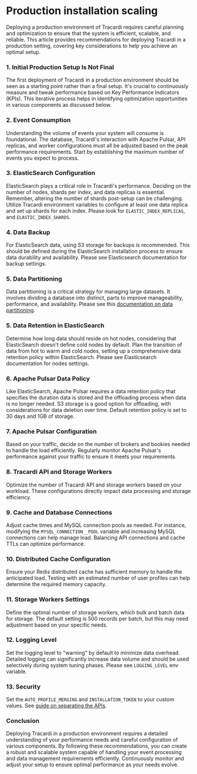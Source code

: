# Production installation scaling

Deploying a production environment of Tracardi requires careful planning and optimization to ensure that the system is
efficient, scalable, and reliable. This article provides recommendations for deploying Tracardi in a production setting,
covering key considerations to help you achieve an optimal setup.

### 1. Initial Production Setup Is Not Final

The first deployment of Tracardi in a production environment should be seen as a starting point rather than a final
setup. It's crucial to continuously measure and tweak performance based on Key Performance Indicators (KPIs). This
iterative process helps in identifying optimization opportunities in various components as discussed below.

### 2. Event Consumption

Understanding the volume of events your system will consume is foundational. The database, Tracardi's interaction with
Apache Pulsar, API replicas, and worker configurations must all be adjusted based on the peak performance requirements.
Start by establishing the maximum number of events you expect to process.

### 3. ElasticSearch Configuration

ElasticSearch plays a critical role in Tracardi's performance. Deciding on the number of nodes, shards per index, and
data replicas is essential. Remember, altering the number of shards post-setup can be challenging. Utilize Tracardi
environment variables to configure at least one data replica and set up shards for each index. Please look for `ELASTIC_INDEX_REPLICAS`, and `ELASTIC_INDEX_SHARDS`. 

### 4. Data Backup

For ElasticSearch data, using S3 storage for backups is recommended. This should be defined during the ElasticSearch
installation process to ensure data durability and availability. Please see Elasticsearch documentation for backup settings. 

### 5. Data Partitioning

Data partitioning is a critical strategy for managing large datasets. It involves dividing a database into distinct,
parts to improve manageability, performance, and availability. Please see this [documentation on data partitioning](data_partitioning.md).

### 5. Data Retention in ElasticSearch

Determine how long data should reside on hot nodes, considering that ElasticSearch doesn't define cold nodes by default.
Plan the transition of data from hot to warm and cold nodes, setting up a comprehensive data retention policy within
ElasticSearch. Please see Elasticsearch documentation for nodes settings. 

### 6. Apache Pulsar Data Policy

Like ElasticSearch, Apache Pulsar requires a data retention policy that specifies the duration data is stored and the
offloading process when data is no longer needed. S3 storage is a good option for offloading, with considerations for
data deletion over time. Default retention policy is set to 30 days and 1GB of storage.

### 7. Apache Pulsar Configuration

Based on your traffic, decide on the number of brokers and bookies needed to handle the load efficiently. Regularly
monitor Apache Pulsar's performance against your traffic to ensure it meets your requirements.

### 8. Tracardi API and Storage Workers

Optimize the number of Tracardi API and storage workers based on your workload. These configurations directly impact
data processing and storage efficiency.

### 9. Cache and Database Connections

Adjust cache times and MySQL connection pools as needed. For instance, modifying the `MYSQL_CONNECTION__POOL` variable
and increasing MySQL connections can help manage load. Balancing API connections and cache TTLs can optimize
performance.

### 10. Distributed Cache Configuration

Ensure your Redis distributed cache has sufficient memory to handle the anticipated load. Testing with an estimated
number of user profiles can help determine the required memory capacity.

### 11. Storage Workers Settings

Define the optimal number of storage workers, which bulk and batch data for storage. The default setting is 500 records
per batch, but this may need adjustment based on your specific needs.

### 12. Logging Level

Set the logging level to "warning" by default to minimize data overhead. Detailed logging can significantly increase
data volume and should be used selectively during system tuning phases. Please see `LOGGING_LEVEL` env variable.


### 13. Security

Set the `AUTO_PROFILE_MERGING` and `INSTALLATION_TOKEN` to your custom values. See [guide on separating the APIs](guide.md).

### Conclusion

Deploying Tracardi in a production environment requires a detailed understanding of your performance needs and careful
configuration of various components. By following these recommendations, you can create a robust and scalable system
capable of handling your event processing and data management requirements efficiently. Continuously monitor and adjust
your setup to ensure optimal performance as your needs evolve.